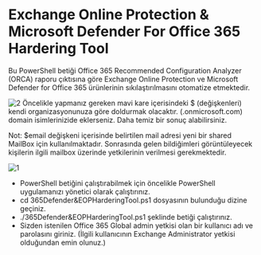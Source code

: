 # Exchange Online Protection &amp; Microsoft Defender For Office 365 Hardering Tool
Bu PowerShell betiği Office 365 Recommended Configuration Analyzer (ORCA) raporu çıktısına göre Exchange Online Protection ve Microsoft Defender for Office 365 ürünlerinin sıkılaştırılmasını otomatize etmektedir.

![2](https://user-images.githubusercontent.com/53214224/161149367-f074665d-63cc-4ae0-8ee9-47bb1249bd65.png)
Öncelikle yapmanız gereken mavi kare içerisindeki $ (değişkenleri) kendi organizasyonunuza göre doldurmak olacaktır. (.onmicrosoft.com) domain isimlerinizide eklerseniz. Daha temiz bir sonuç alabilirsiniz.

Not: $email değişkeni içerisinde belirtilen mail adresi yeni bir shared MailBox için kullanılmaktadır. Sonrasında gelen bildiğimleri görüntüleyecek kişilerin ilgili mailbox üzerinde yetkilerinin verilmesi gerekmektedir.

![1](https://user-images.githubusercontent.com/53214224/161149465-986a5fad-dfaf-4dda-bccf-62a38f39a4fb.png)
- PowerShell betiğini çalıştırabilmek için öncelikle PowerShell uygulamanızı yönetici olarak çalıştırınız.
- cd 365Defender&EOPHarderingTool.ps1 dosyasının bulunduğu dizine geçiniz.
- ./365Defender&EOPHarderingTool.ps1 şeklinde betiği çalıştırınız.
- Sizden istenilen Office 365 Global admin yetkisi olan bir kullanıcı adı ve parolasını giriniz. (İlgili kullanıcının Exchange Administrator yetkisi olduğundan emin olunuz.)
